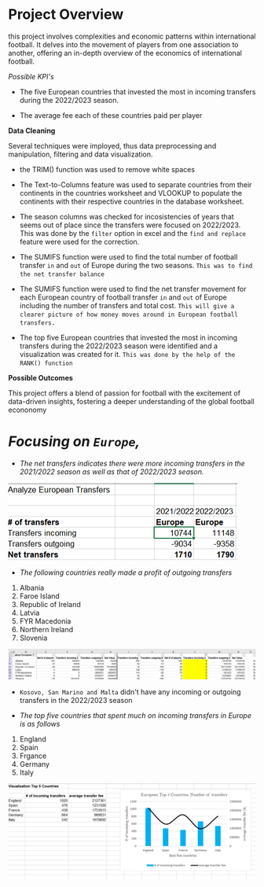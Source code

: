 # Project Overview
this project involves complexities and economic patterns within international football. It delves into the movement of players from one association to another, offering an in-depth overview of the economics of international football.

_Possible KPI's_

- The five European countries that invested the most in incoming transfers during the 2022/2023 season.

- The average fee each of these countries paid per player

**Data Cleaning**

Several techniques were imployed, thus data preprocessing and manipulation, filtering and data visualization.

+ the TRIM() function was used to remove white spaces
+ The Text-to-Columns feature was used to separate countries from their continents in the countries worksheet and VLOOKUP to populate the continents with their respective countries in the database worksheet.

+ The season columns was checked for incosistencies of years that seems out of place since the transfers were focused on 2022/2023. This was done by the `filter` option in excel and the `find and replace` feature were used for the correction.

+ The SUMIFS function were used to find the total number of football transfer `in` and `out` of Europe during the two seasons. 
`This was to find the net transfer balance`
+ The SUMIFS function were used to find the net transfer movement for each European country of football transfer `in` and `out` of Europe including the number of transfers and total cost. 
`This will give a clearer picture of how money moves around in European football transfers.`

+ The top five European countries that invested the most in incoming transfers during the 2022/2023 season were identified and a visualization was created for it.
`This was done by the help of the RANK() function`

**Possible Outcomes**

This project offers a blend of passion for football with the excitement of data-driven insights, fostering a deeper understanding of the global football econonomy

# *Focusing on `Europe`,* 
- *The net transfers indicates there were more incoming transfers in the 2021/2022 season as well as that of 2022/2023 season.*
<img src='european transfer.png'>

- *The following countries really made a profit of outgoing transfers*

1. Albania
2. Faroe Island
3. Republic of Ireland
4. Latvia
5. FYR Macedonia
6. Northern Ireland
7. Slovenia


<img src='countries_benefit.png'>



- `Kosovo, San Marino and Malta` didn't have any incoming or outgoing transfers in the 2022/2023 season

- *The top five countries that spent much on incoming transfers in Europe is as follows*
1. England
2. Spain
3. Frgance
4. Germany
5. Italy

<img src='visualization.png'>